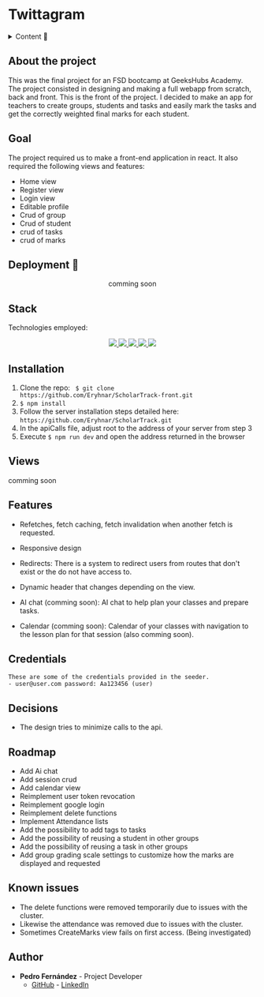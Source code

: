 # Twittagram

<details>
  <summary>Content 📝</summary>
  <ol>
    <li><a href="#about-the-project">About the project</a></li>
    <li><a href="#goal">Goal</a></li>
    <li><a href="#deployment-🚀">Deployment</a></li>
    <li><a href="#stack">Stack</a></li>
    <li><a href="#local-installation">Installation</a></li>
    <li><a href="#views">Views</a></li>
    <li><a href="#features">Features</a></li>
    <li><a href="#decisions">Decisions</a></li>
    <li><a href="#roadmap">Roadmap</a></li>
    <li><a href="#known-issues">Known Issues</a></li>
    <li><a href="#author">Authort</a></li>
  </ol>
</details>

## About the project
This was the final project for an FSD bootcamp at GeeksHubs Academy. The project consisted in designing and making a full webapp from scratch, back and front. This is the front of the project. I decided to make an app for teachers to create groups, students and tasks and easily mark the tasks and get the correctly weighted final marks for each student.

## Goal
The project required us to make a front-end application in react. It also required the following views and features:

- Home view
- Register view
- Login view
- Editable profile
- Crud of group
- Crud of student
- crud of tasks
- crud of marks


## Deployment 🚀
<div align="center">
    comming soon
</div>

## Stack
Technologies employed:
<div align="center">
<a href="https://es.react.dev/">
    <img src= "https://img.shields.io/badge/React-20232A?style=for-the-badge&logo=react&logoColor=61DAFB"/>
</a>
<a href="">
    <img src= "https://img.shields.io/badge/CSS3-1572B6?style=for-the-badge&logo=css3&logoColor=white"/>
</a>
<a href="https://nodejs.org/es/">
    <img src= "https://img.shields.io/badge/node.js-026E00?style=for-the-badge&logo=node.js&logoColor=white"/>
</a>
<a href="https://developer.mozilla.org/es/docs/Web/JavaScript">
    <img src= "https://img.shields.io/badge/TypeScript-007ACC?style=for-the-badge&logo=typescript&logoColor=white"/>
</a>
<a href="https://redux.js.org/">
    <img src= "https://img.shields.io/badge/Redux-593D88?style=for-the-badge&logo=redux&logoColor=white"/>
</a>
 </div>


## Installation
1. Clone the repo: ` $ git clone https://github.com/Eryhnar/ScholarTrack-front.git`
2. ` $ npm install `
3. Follow the server installation steps detailed here: `https://github.com/Eryhnar/ScholarTrack.git`
4. In the apiCalls file, adjust root to the address of your server from step 3
5. Execute `$ npm run dev` and open the address returned in the browser

## Views
comming soon

## Features

- Refetches, fetch caching, fetch invalidation when another fetch is requested. 

- Responsive design

- Redirects: There is a system to redirect users from routes that don't exist or the do not have access to.

- Dynamic header that changes depending on the view.

- AI chat (comming soon): AI chat to help plan your classes and prepare tasks.

- Calendar (comming soon): Calendar of your classes with navigation to the lesson plan for that session (also comming soon).


## Credentials
    These are some of the credentials provided in the seeder.
    - user@user.com password: Aa123456 (user)

## Decisions

- The design tries to minimize calls to the api.

## Roadmap
- Add Ai chat
- Add session crud
- Add calendar view
- Reimplement user token revocation
- Reimplement google login
- Reimplement delete functions
- Implement Attendance lists
- Add the possibility to add tags to tasks
- Add the possibility of reusing a student in other groups
- Add the possibility of reusing a task in other groups
- Add group grading scale settings to customize how the marks are displayed and requested


## Known issues
- The delete functions were removed temporarily due to issues with the cluster.
- Likewise the attendance was removed due to issues with the cluster.
- Sometimes CreateMarks view fails on first access. (Being investigated)

## Author 

- **Pedro Fernández** - Project Developer
  - [GitHub](https://github.com/Eryhnar) - [LinkedIn](https://www.linkedin.com/in/pedro-fernandez-bel-68a2b9155/)
